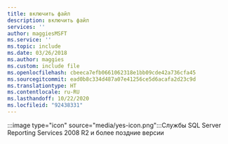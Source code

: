 ```yaml
---
title: включить файл
description: включить файл
services: ''
author: maggiesMSFT
ms.service: ''
ms.topic: include
ms.date: 03/26/2018
ms.author: maggies
ms.custom: include file
ms.openlocfilehash: cbeeca7efb0661062318e1bb09cde42a736cfa45
ms.sourcegitcommit: ead0b8c334d487a07e41256ce5d6acafa2d23c9d
ms.translationtype: HT
ms.contentlocale: ru-RU
ms.lasthandoff: 10/22/2020
ms.locfileid: "92438331"
---
```

 :::image type="icon" source="media/yes-icon.png":::Службы SQL Server Reporting Services 2008 R2 и более поздние версии